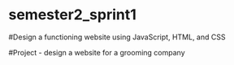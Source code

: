 # semester2_sprint1

#Design a functioning website using JavaScript, HTML, and CSS

#Project - design a website for a grooming company
